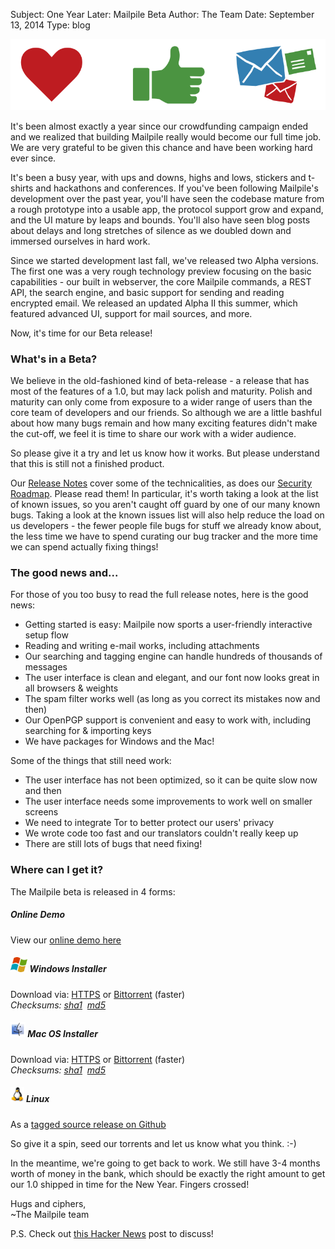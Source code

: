 Subject: One Year Later: Mailpile Beta
Author: The Team
Date: September 13, 2014
Type: blog

<img src="/files/Beta-Time-Icons.png" border="0">

It's been almost exactly a year since our crowdfunding campaign ended and we realized that building Mailpile really would become our full time job. We are very grateful to be given this chance and have been working hard ever since.

It's been a busy year, with ups and downs, highs and lows, stickers and t-shirts and hackathons and conferences. If you've been following Mailpile's development over the past year, you'll have seen the codebase mature from a rough prototype into a usable app, the protocol support grow and expand, and the UI mature by leaps and bounds. You'll also have seen blog posts about delays and long stretches of silence as we doubled down and immersed ourselves in hard work.

Since we started development last fall, we've released two Alpha versions. The first one was a very rough technology preview focusing on the basic capabilities - our built in webserver, the core Mailpile commands, a REST API, the search engine, and basic support for sending and reading encrypted email. We released an updated Alpha II this summer, which featured advanced UI, support for mail sources, and more.

Now, it's time for our Beta release!

### What's in a Beta?

We believe in the old-fashioned kind of beta-release - a release that has most of the features of a 1.0, but may lack polish and maturity. Polish and maturity can only come from exposure to a wider range of users than the core team of developers and our friends. So although we are a little bashful about how many bugs remain and how many exciting features didn't make the cut-off, we feel it is time to share our work with a wider audience.

So please give it a try and let us know how it works. But please understand that this is still not a finished product.

Our [Release Notes](https://github.com/pagekite/Mailpile/wiki/Release-Notes-201409-Beta) cover some of the technicalities, as does our [Security Roadmap](https://github.com/pagekite/Mailpile/wiki/Security-roadmap). Please read them!  In particular, it's worth taking a look at the list of known issues, so you aren't caught off guard by one of our many known bugs. Taking a look at the known issues list will also help reduce the load on us developers - the fewer people file bugs for stuff we already know about, the less time we have to spend curating our bug tracker and the more time we can spend actually fixing things!

### The good news and...

For those of you too busy to read the full release notes, here is the good news:

<ul class="square">
  <li>Getting started is easy: Mailpile now sports a user-friendly interactive setup flow</li>
  <li>Reading and writing e-mail works, including attachments</li>
  <li>Our searching and tagging engine can handle hundreds of thousands of messages</li>
  <li>The user interface is clean and elegant, and our font now looks great in all browsers & weights</li>
  <li>The spam filter works well (as long as you correct its mistakes now and then)</li>
  <li>Our OpenPGP support is convenient and easy to work with, including searching for & importing keys</li>
  <li>We have packages for Windows and the Mac!</li>
</ul>

Some of the things that still need work:

<ul class="square">
  <li>The user interface has not been optimized, so it can be quite slow now and then</li>
  <li>The user interface needs some improvements to work well on smaller screens</li>
  <li>We need to integrate Tor to better protect our users' privacy</li>
  <li>We wrote code too fast and our translators couldn't really keep up</li>
  <li>There are still lots of bugs that need fixing!</li>
</ul>

### Where can I get it?

The Mailpile beta is released in 4 forms:

<div class="add-bottom">
<h5 class="half-bottom">Online Demo</h5>
View our <a href="https://www.mailpile.is/demos/">online demo here</a>
</div>

<div class="add-bottom">
<h5 class="half-bottom"><img src="/img/os-windows.png" border="0" style="height:24px;"> Windows Installer</h5>
Download via: <a href="https://www.mailpile.is/files/releases/Mailpile-Installer-Beta.exe">HTTPS</a> or <a href="https://www.mailpile.is/files/releases/Mailpile-Installer-Beta.exe.torrent">Bittorrent</a> (faster)<br>
<em>Checksums: <a href="https://www.mailpile.is/files/releases/Mailpile-Installer-Beta.exe.sha1">sha1</a> &nbsp;<a href="https://www.mailpile.is/files/releases/Mailpile-Installer-Beta.exe.md5">md5</a></em>
</div>

<div class="add-bottom">
<h5 class="half-bottom"><img src="/img/os-mac.png" border="0" style="height:24px;"> Mac OS Installer</h5>
Download via: <a href="https://www.mailpile.is/files/releases/Mailpile-Installer-Beta.dmg">HTTPS</a> or <a href="https://www.mailpile.is/files/releases/Mailpile-Installer-Beta.dmg.torrent">Bittorrent</a> (faster)<br>
<em>Checksums: <a href="https://www.mailpile.is/files/releases/Mailpile-Installer-Beta.dmg.sha1">sha1</a> &nbsp;<a href="https://www.mailpile.is/files/releases/Mailpile-Installer-Beta.dmg.md5">md5</a></em>
</div>

<div class="add-bottom">
<h5 class="half-bottom"><img src="/img/os-linux.png" border="0" style="height:24px;"> Linux</h5>
As a <a href="https://github.com/pagekite/Mailpile/releases" target="_blank">tagged source release on Github</a>
</div>

So give it a spin, seed our torrents and let us know what you think. :-)

In the meantime, we're going to get back to work. We still have 3-4 months worth of money in the bank, which should be exactly the right amount to get our 1.0 shipped in time for the New Year. Fingers crossed!

Hugs and ciphers,  
  ~The Mailpile team

P.S. Check out [this Hacker News](https://news.ycombinator.com/item?id=8315086)
post to discuss!
